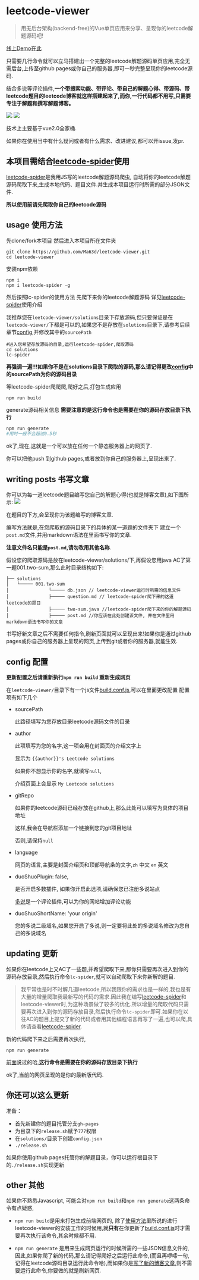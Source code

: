 # leetcode-viewer

> 用无后台架构(backend-free)的Vue单页应用来分享、呈现你的leetcode解题源码吧!

[线上Demo在此](https://lizirui.github.io/leetcode)



只需要几行命令就可以立马搭建出一个完整的leetcode解题源码单页应用,完全无需后台,上传至github pages或你自己的服务器,即可一秒完整呈现你的leetcode源码.

结合多说等评论插件,**一个带搜索功能、带评论、带自己的解题心得、带源码、带leetcode题目的leetcode博客就这样搭建起来了,而你,一行代码都不用写,只需要专注于解题和撰写解题博客。**

![](./doc/pic1.png)
![](./doc/pic2.png)

技术上主要基于vue2.0全家桶.

如果你在使用当中有什么疑问或者有什么需求、改进建议,都可以开issue,发pr.

## 本项目需结合[leetcode-spider](https://github.com/Ma63d/leetcode-spider)使用

[leetcode-spider](https://github.com/Ma63d/leetcode-spider)是我用JS写的leetcode解题源码爬虫, 自动将你的leetcode解题源码爬取下来,生成本地代码、题目文件.并生成本项目运行时所需的部分JSON文件.

**所以使用前请先爬取你自己的leetcode源码**


## usage 使用方法


先clone/fork本项目 然后进入本项目所在文件夹

```
git clone https://github.com/Ma63d/leetcode-viewer.git 
cd leetcode-viewer
```

安装npm依赖

```
npm i
npm i leetcode-spider -g 
```
然后按照lc-spider的使用方法 先爬下来你的leetcode解题源码 详见[leetcode-spider](https://github.com/Ma63d/leetcode-spider)使用介绍

我推荐您在`leetcode-viewer/solutions`目录下存放源码,但只要保证是在`leetcode-viewer/`下都是可以的,如果您不是存放在`solutions`目录下,请参考后续章节[config](https://github.com/Ma63d/leetcode-viewer#config-配置),并修改其中的`sourcePath`

```
#进入您希望存放源码的目录,运行leetcode-spider,爬取源码
cd solutions 
lc-spider
```
**再强调一遍!!!如果你不是在solutions目录下爬取的源码,那么请记得更改[config](https://github.com/Ma63d/leetcode-viewer#config-配置)中的sourcePath为你的源码目录**


等leetcode-spider爬爬爬,爬好之后,打包生成应用

``` 
npm run build
```

generate源码相关信息
**需要注意的是这行命令也是需要在你的源码存放目录下执行**


```bash
npm run generate 
#用时一般不会超过0.5秒 
```

ok了,现在,这就是一个可以放在任何一个静态服务器上的网页了.

你可以把他push 到github pages,或者放到你自己的服务器上,呈现出来了.


## writing posts 书写文章

你可以为每一道leetcode题目编写您自己的解题心得(也就是博客文章),如下图所示:
![](./doc/pic3.png)

在题目的下方,会呈现你为该题编写的博客文章.

编写方法就是,在您爬取的源码目录下的具体的某一道题的文件夹下 建立一个`post.md`文件,并用markdown语法在里面书写你的文章.

**注意文件名只能是`post.md`,请勿改用其他名称**.

假设您的爬取源码是放在leetcode-viewer/solutions/下,再假设您用java AC了第一题001.two-sum,那么此时目录结构如下:

```
├── solutions
│   └───── 001.two-sum
│				└───── db.json // leetcode-viewer运行时所需的信息文件 
│				├───── question.md // leetcode-spider爬下来的这道leetcode的题目
│				├───── two-sum.java //leetcode-spider爬下来的你的解题源码
│				├───── post.md //你应该在此处创建该文件, 并在文件里用markdown语法书写你的文章
```
书写好新文章之后不需要任何指令,刷新页面就可以呈现出来!如果你是通过github pages或你自己的服务器上呈现的网页,上传到git或者你的服务器,就能生效.

## config 配置

**更新配置之后请重新执行`npm run build` 重新生成网页**

在`leetcode-viewer/`目录下有一个js文件[build.conf.js](./build.conf.js),可以在里面更改配置
配置项有如下几个

- sourcePath

  此路径填写为您存放目录leetcode源码文件的目录
- author

  此项填写为您的名字,这一项会用在封面页的介绍文字上
  
  显示为 `{{author}}'s Leetcode solutions`
  
  如果你不想显示你的名字,就填写`null`, 
  
  介绍页面上会显示 `My Leetcode solutions`
- gitRepo

  如果你的leetcode源码已经存放在github上,那么此处可以填写为具体的项目地址
  
  这样,我会在导航栏添加一个链接到您的git项目地址
  
  否则,请保持`null`  
- language 

  网页的语言,主要是封面介绍页和顶部导航条的文字,`zh` 中文 `en` 英文
- duoShuoPlugin: false, 

  是否开启多数插件, 如果你开启此选项,请确保您已注册多说站点
  
  [多说](http://duoshuo.com/)是一个评论插件,可以为你的网站增加评论功能
  
- duoShuoShortName: 'your origin' 

  您的多说二级域名,如果您开启了多说,则一定要将此处的多说域名修改为您自己的多说域名
  
## updating 更新

如果你在leetcode上又AC了一些题,并希望爬取下来,那你只需要再次进入到你的源码存放目录,然后执行命令`lc-spider`,就可以自动爬取下来你新解的题目.

> 我平常也是时不时解几道leetcode,所以我跟你的需求也是一样的,我也是有大量的增量爬取我最新写的代码的需求.因此我在编写[leetcode-spider](https://github.com/Ma63d/leetcode-spider)和leetcode-viewer时,为这种场景做了较多的优化.所以增量的爬取代码只需要再次进入到你的源码存放目录,然后执行命令`lc-spider`即可.如果你在以往AC的题目上提交了新的代码或者用其他编程语言再写了一遍,也可以爬,具体请查看[leetcode-spider](https://github.com/Ma63d/leetcode-spider).

新的代码爬下来之后需要再次执行,

```
npm run generate
```

[前面](https://github.com/Ma63d/leetcode-viewer#usage-使用方法)说过的哈,**这行命令是需要在你的源码存放目录下执行**

ok了,当前的网页呈现的是你的最新版代码.

## 你还可以这么更新
准备：
* 首先新建你的题目托管分支`gh-pages`
* 为目录下的`release.sh`赋予`777`权限
* 在`solutions/`目录下创建`config.json`
* `./release.sh`

如果你使用github pages托管你的解题目录，你可以运行根目录下的`./release.sh`实现更新

## other 其他

如果你不熟悉Javascript, 可能会对`npm run build`和`npm run generate`这两条命令有点疑惑,

- `npm run build`是用来打包生成前端网页的, 除了[使用方法](https://github.com/Ma63d/leetcode-viewer#usage-使用方法)里所说的进行leetcode-viewer的安装工作的时候用,就**只有**在你更新了[build.conf.js](./build.conf.js)时才需要再次执行该命令,其余时候都不用.

- `npm run generate` 是用来生成网页运行的时候所需的一些JSON信息文件的,因此,如果你爬了新的代码,那么请记得爬好之后运行此命令,(而且再啰嗦一句,记得在leetcode源码目录运行此命令哈),而如果你是[写了新的博客文章](https://github.com/Ma63d/leetcode-viewer#writing-posts-书写文章),则不需要运行此命令,你要做的就是刷新网页.







